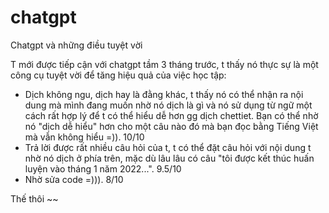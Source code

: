 # chatgpt
Chatgpt và những điều tuyệt vời

T mới được tiếp cận với chatgpt tầm 3 tháng trước, t thấy nó thực sự là một công cụ tuyệt vời để tăng hiệu quả của việc học tập:
- Dịch không ngu, dịch hay là đằng khác, t thấy nó có thể nhận ra nội dung mà mình đang muốn nhờ nó dịch là gì và nó sử dụng từ ngữ một cách rất hợp lý để t có thể hiểu dễ hơn gg dịch chettiet. Bạn có thể nhờ nó "dịch dễ hiểu" hơn cho một câu nào đó mà bạn đọc bằng Tiếng Việt mà vẫn không hiểu =)). 10/10
- Trả lời được rất nhiều câu hỏi của t, t có thể đặt câu hỏi với nội dung t nhờ nó dịch ở phía trên, mặc dù lâu lâu có câu "tôi được kết thúc huấn luyện vào tháng 1 năm 2022...". 9.5/10
- Nhờ sửa code =))). 8/10

Thế thôi ~~ 
